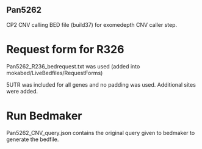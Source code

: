 ## Pan5262

CP2 CNV calling BED file (build37) for exomedepth CNV caller step.

# Request form for R326
Pan5262_R236_bedrequest.txt was used  (added into mokabed/LiveBedfiles/RequestForms)

5UTR was included for all genes and no padding was used. Additional sites were added.

# Run Bedmaker
Pan5262_CNV_query.json contains the original query given to bedmaker to generate the bedfile.